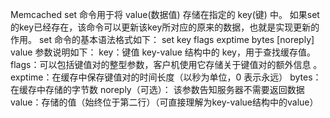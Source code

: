 Memcached set 命令用于将 value(数据值) 存储在指定的 key(键) 中。
    如果set的key已经存在，该命令可以更新该key所对应的原来的数据，也就是实现更新的作用。
    set 命令的基本语法格式如下：
        set key flags exptime bytes [noreply]
        value 
    参数说明如下：
        key：键值 key-value 结构中的 key，用于查找缓存值。
        flags：可以包括键值对的整型参数，客户机使用它存储关于键值对的额外信息 。
        exptime：在缓存中保存键值对的时间长度（以秒为单位，0 表示永远）
        bytes：在缓存中存储的字节数
        noreply（可选）： 该参数告知服务器不需要返回数据
        value：存储的值（始终位于第二行）（可直接理解为key-value结构中的value）